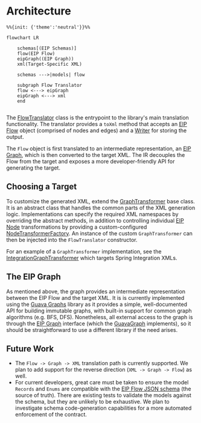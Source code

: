 # Architecture

```mermaid
%%{init: {'theme':'neutral'}}%%

flowchart LR
    
    schemas[(EIP Schemas)]
    flow(EIP Flow)
    eipGraph((EIP Graph))
    xml(Target-Specific XML)
    
    schemas --->|models| flow
    
    subgraph Flow Translator
    flow <---> eipGraph
    eipGraph <---> xml
    end
    
```

The [FlowTranslator](src/main/java/com/octo/keip/flow/FlowTranslator.java) class is the entrypoint to the library's main
translation functionality.
The translator provides a `toXml` method that accepts an [EIP Flow](src/main/java/com/octo/keip/flow/model/Flow.java)
object (comprised of nodes and edges) and a [Writer](https://devdocs.io/openjdk~21/java.base/java/io/writer) for storing
the output.

The `Flow` object is first translated to an intermediate representation,
an [EIP Graph](src/main/java/com/octo/keip/flow/model/EipGraph.java), which is then converted to the target XML. The IR
decouples the Flow from the target and exposes a more developer-friendly API for generating the target.

## Choosing a Target

To customize the generated XML, extend
the [GraphTransformer](src/main/java/com/octo/keip/flow/xml/GraphTransformer.java) base class. It is an abstract class
that handles the common parts of the XML generation logic. Implementations can specify the required XML namespaces by
overriding the abstract methods, in addition to controlling
individual [EIP Node](src/main/java/com/octo/keip/flow/model/EipNode.java) transformations by providing a
custom-configured [NodeTransformerFactory](src/main/java/com/octo/keip/flow/xml/NodeTransformerFactory.java). An
instance of the custom `GraphTransformer` can then be injected into the `FlowTranslator` constructor.

For an example of a `GraphTransformer` implementation, see
the [IntegrationGraphTransformer](src/main/java/com/octo/keip/flow/xml/spring/IntegrationGraphTransformer.java) which
targets Spring Integration XMLs.

## The EIP Graph

As mentioned above, the graph provides an intermediate representation between the EIP Flow and the target XML. It is
is currently implemented using the [Guava Graphs](https://github.com/google/guava/wiki/GraphsExplained) library as it
provides a simple, well-documented API for building immutable graphs, with built-in support for common graph
algorithms (e.g. BFS, DFS). Nonetheless, all external access to the graph is through
the [EIP Graph](src/main/java/com/octo/keip/flow/model/EipGraph.java) interface (which
the [GuavaGraph](src/main/java/com/octo/keip/flow/graph/GuavaGraph.java) implements), so it should be straightforward to
use a different library if the need arises.

## Future Work

- The `Flow -> Graph -> XML` translation path is currently supported. We plan to add support for the reverse
  direction (`XML -> Graph -> Flow`) as well.
- For current developers, great care must be taken to ensure the model `Records` and `Enums` are compatible with
  the [EIP Flow JSON schema](/schemas/model/json/eipFlow.schema.json) (the source of truth). There are existing tests to
  validate the models against the schema, but they are unlikely to be exhaustive. We plan to investigate schema
  code-generation capabilities for a more automated enforcement of the contract.